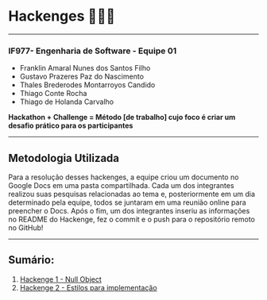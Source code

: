

# Hackenges 👨🏻‍💻

------

### IF977- Engenharia de Software - Equipe 01

- Franklin Amaral Nunes dos Santos Filho
- Gustavo Prazeres Paz do Nascimento
- Thales Brederodes Montarroyos Candido
- Thiago Conte Rocha
- Thiago de Holanda Carvalho

**Hackathon + Challenge = Método [de trabalho] cujo foco é criar um desafio prático para os participantes**

------

## **Metodologia Utilizada**

Para a resolução desses hackenges, a equipe criou um documento no Google Docs em uma pasta compartilhada. Cada um dos integrantes realizou suas pesquisas relacionadas ao tema e, posteriormente em um dia determinado pela equipe, todos se juntaram em uma reunião online para preencher o Docs. Após o fim, um dos integrantes inseriu as informações no README do Hackenge, fez o commit e o push para o repositório remoto no GitHub!

------

## **Sumário:**

1. [Hackenge 1 - Null Object](https://github.com/ThalesBMC/Engenharia-de-Software/tree/main/deliverables/Hackenges/Hackenge%201)
2. [Hackenge 2 - Estilos para implementação](https://github.com/ThalesBMC/Engenharia-de-Software/tree/main/deliverables/Hackenges/Hackenge%202)

